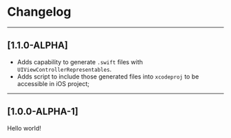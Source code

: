 # Changelog

---

## [1.1.0-ALPHA]

- Adds capability to generate `.swift` files with `UIViewControllerRepresentables`.
- Adds script to include those generated files into `xcodeproj` to be accessible in iOS project;

---

## [1.0.0-ALPHA-1]

Hello world!

